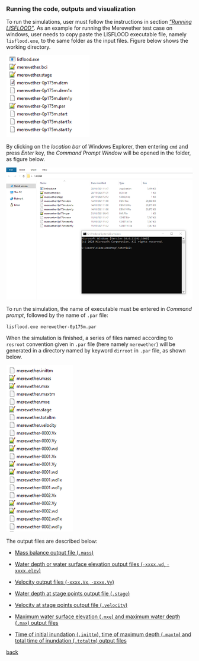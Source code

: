 ### Running the code, outputs and visualization

To run the simulations, user must follow the instructions in section [*"Running LISFLOOD"*](). As an example for running the Merewether test case on windows, user needs to copy paste the LISFLOOD executable file, namely `lisflood.exe`, to the same folder as the input files. Figure below shows the working directory.

![image](/Figures/mer12.png)

By clicking on the *location bar* of Windows Explorer, then entering `cmd` and press *Enter* key, the *Command Prompt Window* will be opened in the folder, as figure below.

![image](/Figures/mer13.png)

To run the simulation, the name of executable must be entered in *Command prompt*, followed by the name of `.par` file: 
```
lisflood.exe merewether-0p175m.par   
```

When the simulation is finished, a series of files named according to `resroot` convention given in `.par` file (here namely `merewether`) will be generated in a directory named by keyword `dirroot` in `.par` file, as shown below.

![image](/Figures/mer15.png)

The output files are described below:

- [Mass balance output file (`.mass`)](/Merewether3-1) 
  
- [Water depth or water surface elevation output files (`-xxxx.wd`, `-xxxx.elev`)](/Merewether3-2)

- [Velocity output files (`-xxxx.Vx`, `-xxxx.Vy`)](/Merewether3-3)

- [Water depth at stage points output file (`.stage`)](/Merewether3-4) 

- [Velocity at stage points output file (`.velocity`)](/Merewether3-5) 

- [Maximum water surface elevation (`.mxe`) and maximum water depth (`.max`) output files](/Merewether3-6)

- [Time of initial inundation (`.inittm`), time of maximum depth (`.maxtm`) and total time of inundation (`.totaltm`) output files]()



[back](/Merewether.md)
